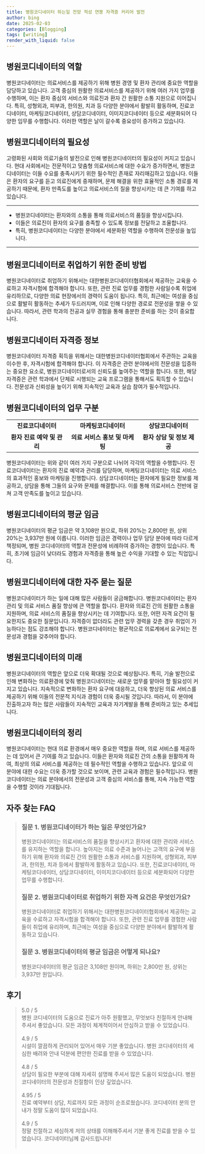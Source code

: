 ```yaml
---
title: 병원코디네이터 하는일 전망 적성 연봉 자격증 커리어 발전
author: bing
date: 2025-02-03
categories: [Blogging]
tags: [writing]
render_with_liquid: false
---
```



<h2 id='병원코디네이터_역할'>병원코디네이터의 역할</h2>

<p>병원코디네이터는 의료서비스를 제공하기 위해 병원 경영 및 환자 관리에 중요한 역할을 담당하고 있습니다. 고객 중심의 원활한 의료서비스를 제공하기 위해 여러 가지 업무를 수행하며, 이는 환자 중심의 서비스와 의료진과 환자 간 원활한 소통 지원으로 이어집니다. 특히, 성형외과, 피부과, 한의원, 치과 등 다양한 분야에서 활발히 활동하며, 진료코디네이터, 마케팅코디네이터, 상담코디네이터, 이미지코디네이터 등으로 세분화되어 다양한 임무를 수행합니다. 이러한 역할은 날이 갈수록 중요성이 증가하고 있습니다.</p>

<h2 id='병원코디네이터_필요성'>병원코디네이터의 필요성</h2>

<p>고령화된 사회와 의료기술의 발전으로 인해 병원코디네이터의 필요성이 커지고 있습니다. 현대 사회에서는 전문적이고 맞춤형 의료서비스에 대한 수요가 증가하면서, 병원코디네이터는 이들 수요를 충족시키기 위한 필수적인 존재로 자리매김하고 있습니다. 이들은 환자의 요구를 듣고 의료진에게 중재하며, 문제 해결을 위한 효율적인 소통 경로를 제공하기 때문에, 환자 만족도를 높이고 의료서비스의 질을 향상시키는 데 큰 기여를 하고 있습니다.</p>

<hr />

<ul>
    <li>병원코디네이터는 환자와의 소통을 통해 의료서비스의 품질을 향상시킵니다.</li>
    <li>이들은 의료진이 환자의 요구를 충족할 수 있도록 정보를 전달하고 조율합니다.</li>
    <li>특히, 병원코디네이터는 다양한 분야에서 세분화된 역할을 수행하여 전문성을 높입니다.</li>
</ul>

<hr />

<h2 id='병원코디네이터_취업준비'>병원코디네이터로 취업하기 위한 준비 방법</h2>

<p>병원코디네이터로 취업하기 위해서는 대한병원코디네이터협회에서 제공하는 교육을 수료하고 자격시험에 합격해야 합니다. 또한, 관련 진료 업무를 경험한 사람일수록 취업에 유리하므로, 다양한 의료 현장에서의 경력이 도움이 됩니다. 특히, 최근에는 여성을 중심으로 활발히 활동하는 추세가 두드러지며, 이로 인해 다양한 경로로 전문성을 쌓을 수 있습니다. 따라서, 관련 학과의 전공과 실무 경험을 통해 충분한 준비를 하는 것이 중요합니다.</p>

<h2 id='병원코디네이터_자격증_정보'>병원코디네이터 자격증 정보</h2>

<p>병원코디네이터 자격증 획득을 위해서는 대한병원코디네이터협회에서 주관하는 교육을 이수한 후, 자격시험에 합격해야 합니다. 이 자격증은 관련 분야에서의 전문성을 입증하는 중요한 요소로, 병원코디네이터로서의 신뢰도를 높여주는 역할을 합니다. 또한, 해당 자격증은 관련 학과에서 단체로 시행되는 교육 프로그램을 통해서도 획득할 수 있습니다. 전문성과 신뢰성을 높이기 위해 지속적인 교육과 실습 참여가 필수적입니다.</p>

<h2 id='병원코디네이터_업무_구분'>병원코디네이터의 업무 구분</h2>

<table>
    <tr>
        <td style="text-align: center; height: 17px;"><b>진료코디네이터</b></td>
        <td style="text-align: center; height: 17px;"><b>마케팅코디네이터</b></td>
        <td style="text-align: center; height: 17px;"><b>상담코디네이터</b></td>
    </tr>
    <tr>
        <td style="text-align: center; height: 17px;"><b>환자 진료 예약 및 관리</b></td>
        <td style="text-align: center; height: 17px;"><b>의료 서비스 홍보 및 마케팅</b></td>
        <td style="text-align: center; height: 17px;"><b>환자 상담 및 정보 제공</b></td>
    </tr>
</table>

<p>병원코디네이터는 위와 같이 여러 가지 구분으로 나뉘어 각각의 역할을 수행합니다. 진료코디네이터는 환자의 진료 예약과 관리를 담당하며, 마케팅코디네이터는 의료 서비스의 효과적인 홍보와 마케팅을 진행합니다. 상담코디네이터는 환자에게 필요한 정보를 제공하고, 상담을 통해 그들의 요구와 문제를 해결합니다. 이를 통해 의료서비스 전반에 걸쳐 고객 만족도를 높이고 있습니다.</p>

<h2 id='병원코디네이터_평균임금'>병원코디네이터의 평균 임금</h2>

<p>병원코디네이터의 평균 임금은 약 3,108만 원으로, 하위 20%는 2,800만 원, 상위 20%는 3,937만 원에 이릅니다. 이러한 임금은 경력이나 업무 담당 분야에 따라 다르게 책정되며, 병원 코디네이터의 역할과 전문성에 비례하여 증가하는 경향이 있습니다. 특히, 초기에 임금이 낮더라도 경험과 자격증을 통해 높은 수익을 기대할 수 있는 직업입니다.</p>

<h2 id='병원코디네이터_자주하는질문'>병원코디네이터에 대한 자주 묻는 질문</h2>

<p>병원코디네이터가 하는 일에 대해 많은 사람들이 궁금해합니다. 병원코디네이터는 환자 관리 및 의료 서비스 품질 향상에 큰 역할을 합니다. 환자와 의료진 간의 원활한 소통을 지원하며, 의료 서비스의 품질을 향상시키는 데 기여합니다. 또한, 어떤 자격 요건이 필요한지도 중요한 질문입니다. 자격증이 없더라도 관련 업무 경력을 갖춘 경우 취업이 가능하다는 점도 강조해야 합니다. 병원코디네이터는 평균적으로 의료계에서 요구되는 전문성과 경험을 갖추어야 합니다.</p>

<h2 id='병원코디네이터_미래'>병원코디네이터의 미래</h2>

<p>병원코디네이터의 역할은 앞으로 더욱 확대될 것으로 예상됩니다. 특히, 기술 발전으로 인해 변화하는 의료환경에 맞춰 병원코디네이터는 새로운 업무를 맡아야 할 필요성이 커지고 있습니다. 지속적으로 변화하는 환자 요구에 대응하고, 더욱 향상된 의료 서비스를 제공하기 위해 이들의 전문적 지식과 경험이 더욱 중시될 것입니다. 따라서, 이 분야에 진출하고자 하는 많은 사람들이 지속적인 교육과 자기계발을 통해 준비하고 있는 추세입니다.</p>

<h2 id='병원코디네이터_정리'>병원코디네이터의 정리</h2>

<p>병원코디네이터는 현대 의료 환경에서 매우 중요한 역할을 하며, 의료 서비스를 제공하는 데 있어서 큰 기여를 하고 있습니다. 이들은 환자와 의료진 간의 소통을 원활하게 하여, 최상의 의료 서비스를 제공하는 데 필수적인 역할을 수행하고 있습니다. 앞으로 이 분야에 대한 수요는 더욱 증가할 것으로 보이며, 관련 교육과 경험은 필수적입니다. 병원코디네이터는 의료 분야에서의 전문성과 고객 중심의 서비스를 통해, 지속 가능한 역할을 수행할 것이라 기대됩니다.</p>


<h2 id='자주_찾는_FAQ'>자주 찾는 FAQ</h2>
<div itemscope="" itemtype="https://schema.org/FAQPage"> 
<blockquote> 
<div itemscope="" itemprop="mainEntity" itemtype="https://schema.org/Question"> 
<h3 itemprop="name">질문 1. 병원코디네이터가 하는 일은 무엇인가요?</h3> 
<div itemscope="" itemprop="acceptedAnswer" itemtype="https://schema.org/Answer"> 
<span itemprop="text"> 
<p>병원코디네이터는 의료서비스의 품질을 향상시키고 환자에 대한 관리와 서비스를 유지하는 역할을 합니다. 높아지는 의료 수준과 늘어나는 고객의 요구에 부응하기 위해 환자와 의료진 간의 원활한 소통과 서비스를 지원하며, 성형외과, 피부과, 한의원, 치과 등에서 활발하게 활동하고 있습니다. 또한, 진료코디네이터, 마케팅코디네이터, 상담코디네이터, 이미지코디네이터 등으로 세분화되어 다양한 업무를 수행합니다.</p> 
</span> 
</div> 
</div> 

<div itemscope="" itemprop="mainEntity" itemtype="https://schema.org/Question"> 
<h3 itemprop="name">질문 2. 병원코디네이터로 취업하기 위한 자격 요건은 무엇인가요?</h3> 
<div itemscope="" itemprop="acceptedAnswer" itemtype="https://schema.org/Answer"> 
<span itemprop="text"> 
<p>병원코디네이터로 취업하기 위해서는 대한병원코디네이터협회에서 제공하는 교육을 수료하고 자격시험을 합격해야 합니다. 또한, 관련 진료 업무를 경험한 사람들이 취업에 유리하며, 최근에는 여성을 중심으로 다양한 분야에서 활발하게 활동하고 있습니다.</p> 
</span> 
</div> 
</div> 

<div itemscope="" itemprop="mainEntity" itemtype="https://schema.org/Question"> 
<h3 itemprop="name">질문 3. 병원코디네이터의 평균 임금은 어떻게 되나요?</h3> 
<div itemscope="" itemprop="acceptedAnswer" itemtype="https://schema.org/Answer"> 
<span itemprop="text"> 
<p>병원코디네이터의 평균 임금은 3,108만 원이며, 하위는 2,800만 원, 상위는 3,937만 원입니다.</p> 
</span> 
</div> 
</div> 

</blockquote> 
</div>
<h2 id='후기'>후기</h2>
<div itemscope itemtype="https://schema.org/Product">
  <blockquote>
  <div itemprop="review" itemscope itemtype="https://schema.org/Review">
      <div itemprop="reviewRating" itemscope itemtype="https://schema.org/Rating"> <span itemprop="ratingValue">5.0</span> / <span itemprop="bestRating">5</span> </div>
      <span itemprop="reviewBody">병원 코디네이터의 도움으로 진료가 아주 원활했고, 무엇보다 친절하게 안내해 주셔서 좋았습니다. 모든 과정이 체계적이어서 안심하고 받을 수 있었습니다.</span>
  </div>
  <br>
  <div itemprop="review" itemscope itemtype="https://schema.org/Review">
      <div itemprop="reviewRating" itemscope itemtype="https://schema.org/Rating"> <span itemprop="ratingValue">4.9</span> / <span itemprop="bestRating">5</span> </div>
      <span itemprop="reviewBody">시설이 깔끔하게 관리되어 있어서 매우 기분 좋았습니다. 병원 코디네이터의 세심한 배려와 안내 덕분에 편안한 진료를 받을 수 있었습니다.</span>
  </div>
  <br>
  <div itemprop="review" itemscope itemtype="https://schema.org/Review">
      <div itemprop="reviewRating" itemscope itemtype="https://schema.org/Rating"> <span itemprop="ratingValue">4.8</span> / <span itemprop="bestRating">5</span> </div>
      <span itemprop="reviewBody">상담이 필요한 부분에 대해 자세히 설명해 주셔서 많은 도움이 되었습니다. 병원 코디네이터의 전문성과 친절함이 인상 깊었습니다.</span>
  </div>
  <br>
  <div itemprop="review" itemscope itemtype="https://schema.org/Review">
      <div itemprop="reviewRating" itemscope itemtype="https://schema.org/Rating"> <span itemprop="ratingValue">4.95</span> / <span itemprop="bestRating">5</span> </div>
      <span itemprop="reviewBody">진료 예약부터 상담, 치료까지 모든 과정이 순조로웠습니다. 코디네이터 분의 안내가 정말 도움이 많이 되었습니다.</span>
  </div>
  <br>
  <div itemprop="review" itemscope itemtype="https://schema.org/Review">
      <div itemprop="reviewRating" itemscope itemtype="https://schema.org/Rating"> <span itemprop="ratingValue">4.9</span> / <span itemprop="bestRating">5</span> </div>
      <span itemprop="reviewBody">정말 친절하고 세심하게 저의 상태를 이해해주셔서 기분 좋게 진료를 받을 수 있었습니다. 코디네이터님께 감사드립니다!</span>
  </div>
  <br>
  </blockquote>
</div>
